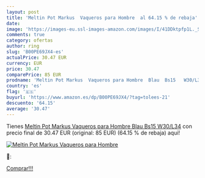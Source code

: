 ```yaml
---
layout: post
title: 'Meltin Pot Markus  Vaqueros para Hombre  al 64.15 % de rebaja'
date: 
image: 'https://images-eu.ssl-images-amazon.com/images/I/41DDktpfp1L._SL200_.jpg'
comments: true
category: ofertas
author: ring
slug: 'B00PE69JX4-es'
actualPrice: 30.47 EUR
currency: EUR
price: 30.47
comparePrice: 85 EUR
prodname: 'Meltin Pot Markus  Vaqueros para Hombre  Blau  Bs15   W30/L34'
country: 'es'
flag: '🇪🇸'
buyurl: 'https://www.amazon.es/dp/B00PE69JX4/?tag=tolees-21'
descuento: '64.15'
average: '30.47'
---
```


Tienes [Meltin Pot Markus  Vaqueros para Hombre  Blau  Bs15   W30/L34](https://www.amazon.es/dp/B00PE69JX4/?tag=tolees-21) con precio final de  30.47 EUR (original: 85 EUR) (64.15 %  de rebaja) aqui!

[![Meltin Pot Markus  Vaqueros para Hombre ](https://images-eu.ssl-images-amazon.com/images/I/41DDktpfp1L._SL200_.jpg)](https://www.amazon.es/dp/B00PE69JX4/?tag=tolees-21)

🔎:


[Comprar!!!](https://www.amazon.es/dp/B00PE69JX4/?tag=tolees-21)
